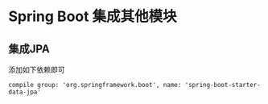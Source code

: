 # Spring Boot 集成其他模块

## 集成JPA
添加如下依赖即可
```
compile group: 'org.springframework.boot', name: 'spring-boot-starter-data-jpa'
```


